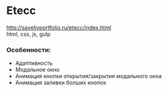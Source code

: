 # Etecc
http://saveliyportfolio.ru/etecc/index.html  
html, css, js, gulp
### Особенности:
 + Адаптивность
 + Модальное окно
 + Анимация кнопки открытия/закрытия модального окна
 + Анимация заливки болших кнопок
